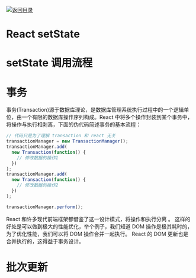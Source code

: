 [![返回目录](https://i.postimg.cc/50XLzC7C/image.png)](https://github.com/wx-chevalier/Web-Series)

# React setState

# setState 调用流程

# 事务

事务(Transaction)源于数据库理论，是数据库管理系统执行过程中的一个逻辑单位，由一个有限的数据库操作序列构成。React 中将多个操作封装到某个事务中，将操作与执行相剥离，下面的伪代码简述事务的基本流程：

```js
// 代码只是为了理解 transaction 和 react 无关
transactionManager = new TransactionManager();
transactionManager.add(
  new Transaction(function() {
    // 修改数据的操作1
  })
);
transactionManager.add(
  new Transaction(function() {
    // 修改数据的操作2
  })
);

transactionManager.perform();
```

React 和许多现代前端框架都借鉴了这一设计模式，将操作和执行分离 。 这样的好处是可以做到极大的性能优化，举个例子，我们知道 DOM 操作是极其耗时的，为了优化性能，我们可以将 DOM 操作合并一起执行。 React 的 DOM 更新也是合并执行的，这得益于事务设计。

# 批次更新
